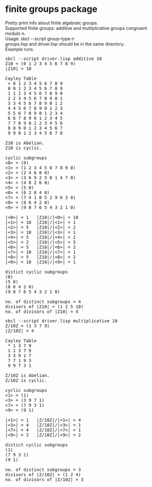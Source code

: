# finite groups package
Pretty print info about finite algebraic groups.<br>
Supported finite groups: additive and multiplicative groups congruent modulo n.<br>
Usage: sbcl --script group-type n<br>
groups.lisp and driver.lisp should be in the same directory.<br>
Example runs.<br>
<pre>
sbcl --script driver.lisp additive 10
Z10 = (0 1 2 3 4 5 6 7 8 9)
|Z10| = 10

Cayley Table
 + 0 1 2 3 4 5 6 7 8 9
 0 0 1 2 3 4 5 6 7 8 9
 1 1 2 3 4 5 6 7 8 9 0
 2 2 3 4 5 6 7 8 9 0 1
 3 3 4 5 6 7 8 9 0 1 2
 4 4 5 6 7 8 9 0 1 2 3
 5 5 6 7 8 9 0 1 2 3 4
 6 6 7 8 9 0 1 2 3 4 5
 7 7 8 9 0 1 2 3 4 5 6
 8 8 9 0 1 2 3 4 5 6 7
 9 9 0 1 2 3 4 5 6 7 8

Z10 is Abelian.
Z10 is cyclic.

cyclic subgroups
<0> = (0)
<1> = (1 2 3 4 5 6 7 8 9 0)
<2> = (2 4 6 8 0)
<3> = (3 6 9 2 5 8 1 4 7 0)
<4> = (4 8 2 6 0)
<5> = (5 0)
<6> = (6 2 8 4 0)
<7> = (7 4 1 8 5 2 9 6 3 0)
<8> = (8 6 4 2 0)
<9> = (9 8 7 6 5 4 3 2 1 0)

|<0>| = 1 	|Z10|/|<0>| = 10
|<1>| = 10 	|Z10|/|<1>| = 1
|<2>| = 5 	|Z10|/|<2>| = 2
|<3>| = 10 	|Z10|/|<3>| = 1
|<4>| = 5 	|Z10|/|<4>| = 2
|<5>| = 2 	|Z10|/|<5>| = 5
|<6>| = 5 	|Z10|/|<6>| = 2
|<7>| = 10 	|Z10|/|<7>| = 1
|<8>| = 5 	|Z10|/|<8>| = 2
|<9>| = 10 	|Z10|/|<9>| = 1

distict cyclic subgroups
(0)
(5 0)
(8 6 4 2 0)
(9 8 7 6 5 4 3 2 1 0)

no. of distinct subgroups = 4
divisors of |Z10| = (1 2 5 10)
no. of divisors of |Z10| = 4
</pre>
<pre>
sbcl --script driver.lisp multiplicative 10
Z/10Z = (1 3 7 9)
|Z/10Z| = 4

Cayley Table
 * 1 3 7 9
 1 1 3 7 9
 3 3 9 1 7
 7 7 1 9 3
 9 9 7 3 1

Z/10Z is Abelian.
Z/10Z is cyclic.

cyclic subgroups
<1> = (1)
<3> = (3 9 7 1)
<7> = (7 9 3 1)
<9> = (9 1)

|<1>| = 1 	|Z/10Z|/|<1>| = 4
|<3>| = 4 	|Z/10Z|/|<3>| = 1
|<7>| = 4 	|Z/10Z|/|<7>| = 1
|<9>| = 2 	|Z/10Z|/|<9>| = 2

distict cyclic subgroups
(1)
(7 9 3 1)
(9 1)

no. of distinct subgroups = 3
divisors of |Z/10Z| = (1 2 4)
no. of divisors of |Z/10Z| = 3
</pre>
